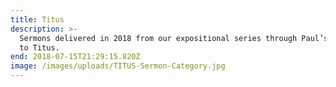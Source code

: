 ```yaml
---
title: Titus
description: >-
  Sermons delivered in 2018 from our expositional series through Paul’s letter
  to Titus.
end: 2018-07-15T21:29:15.820Z
image: /images/uploads/TITUS-Sermon-Category.jpg
---
```


